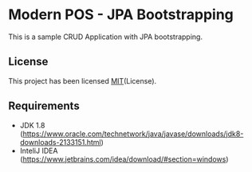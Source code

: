 # Modern POS - JPA Bootstrapping
This is a sample CRUD Application with JPA bootstrapping.


## License
This project has been licensed [MIT](https://github.com/prakashsl/jpahibernate-pos/blob/master/LICENSE)(License).

Requirements
--------------
* JDK 1.8  (https://www.oracle.com/technetwork/java/javase/downloads/jdk8-downloads-2133151.html)
* InteliJ IDEA  (https://www.jetbrains.com/idea/download/#section=windows)

